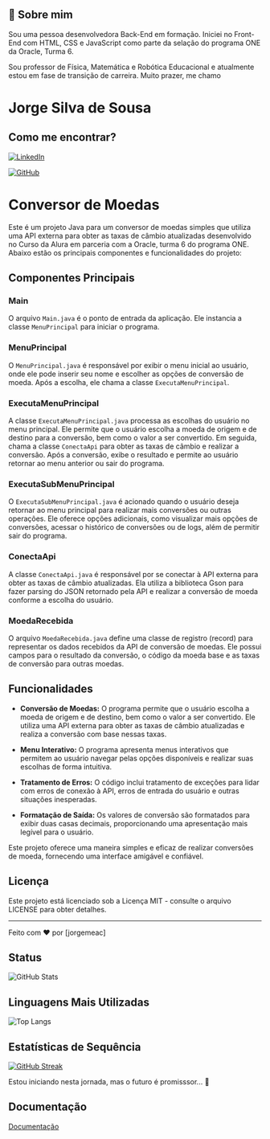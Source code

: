 
## 🚀 Sobre mim
Sou uma pessoa desenvolvedora Back-End em formação. Iniciei no Front-End com HTML, CSS e JavaScript como parte da selação do programa ONE da Oracle, Turma 6.

Sou professor de Física, Matemática e Robótica Educacional e atualmente estou em fase de transição de carreira. Muito prazer, me chamo

# Jorge Silva de Sousa

## Como me encontrar?
[![LinkedIn](https://img.shields.io/badge/LinkedIn-0077B5?style=for-the-badge&logo=linkedin&logoColor=white)](https://www.linkedin.com/in/jorgemeac)

[![GitHub](https://img.shields.io/badge/GitHub-100000?style=for-the-badge&logo=github&logoColor=white)](https://github.com/jorgemeac)
# Conversor de Moedas

Este é um projeto Java para um conversor de moedas simples que utiliza uma API externa para obter as taxas de câmbio atualizadas desenvolvido no Curso da Alura em parceria com a Oracle, turma 6 do programa ONE. Abaixo estão os principais componentes e funcionalidades do projeto:

## Componentes Principais

### Main

O arquivo `Main.java` é o ponto de entrada da aplicação. Ele instancia a classe `MenuPrincipal` para iniciar o programa.

### MenuPrincipal

O `MenuPrincipal.java` é responsável por exibir o menu inicial ao usuário, onde ele pode inserir seu nome e escolher as opções de conversão de moeda. Após a escolha, ele chama a classe `ExecutaMenuPrincipal`.

### ExecutaMenuPrincipal

A classe `ExecutaMenuPrincipal.java` processa as escolhas do usuário no menu principal. Ele permite que o usuário escolha a moeda de origem e de destino para a conversão, bem como o valor a ser convertido. Em seguida, chama a classe `ConectaApi` para obter as taxas de câmbio e realizar a conversão. Após a conversão, exibe o resultado e permite ao usuário retornar ao menu anterior ou sair do programa.

### ExecutaSubMenuPrincipal

O `ExecutaSubMenuPrincipal.java` é acionado quando o usuário deseja retornar ao menu principal para realizar mais conversões ou outras operações. Ele oferece opções adicionais, como visualizar mais opções de conversões, acessar o histórico de conversões ou de logs, além de permitir sair do programa.

### ConectaApi

A classe `ConectaApi.java` é responsável por se conectar à API externa para obter as taxas de câmbio atualizadas. Ela utiliza a biblioteca Gson para fazer parsing do JSON retornado pela API e realizar a conversão de moeda conforme a escolha do usuário.

### MoedaRecebida

O arquivo `MoedaRecebida.java` define uma classe de registro (record) para representar os dados recebidos da API de conversão de moedas. Ele possui campos para o resultado da conversão, o código da moeda base e as taxas de conversão para outras moedas.

## Funcionalidades

- **Conversão de Moedas:** O programa permite que o usuário escolha a moeda de origem e de destino, bem como o valor a ser convertido. Ele utiliza uma API externa para obter as taxas de câmbio atualizadas e realiza a conversão com base nessas taxas.

- **Menu Interativo:** O programa apresenta menus interativos que permitem ao usuário navegar pelas opções disponíveis e realizar suas escolhas de forma intuitiva.

- **Tratamento de Erros:** O código inclui tratamento de exceções para lidar com erros de conexão à API, erros de entrada do usuário e outras situações inesperadas.

- **Formatação de Saída:** Os valores de conversão são formatados para exibir duas casas decimais, proporcionando uma apresentação mais legível para o usuário.

Este projeto oferece uma maneira simples e eficaz de realizar conversões de moeda, fornecendo uma interface amigável e confiável.



## Licença

Este projeto está licenciado sob a Licença MIT - consulte o arquivo LICENSE para obter detalhes.

---

Feito com ❤️ por [jorgemeac]

## Status
![GitHub Stats](https://github-readme-stats.vercel.app/api?username=jorgemeac&theme=transparent&bg_color=0ff&border_color=00f&show_icons=true&icon_color=000&title_color=000&text_color=00f)

## Linguagens Mais Utilizadas

![Top Langs](https://github-readme-stats-git-masterrstaa-rickstaa.vercel.app/api/top-langs/?username=jorgemeac&theme=transparent&bg_color=0ff&border_color=00f&show_icons=true&icon_color=000&title_color=000&text_color=00f)

## Estatísticas de Sequência

[![GitHub Streak](https://streak-stats.demolab.com/?user=jorgemeac&theme=transparent&bg_color=0ff&border_color=00f&show_icons=true&icon_color=000&title_color=000&text_color=00f)](https://github.com/jorgemeac)

Estou iniciando nesta jornada, mas o futuro é promisssor... 🚀


## Documentação

[Documentação](https://docs.oracle.com/en/java/)

